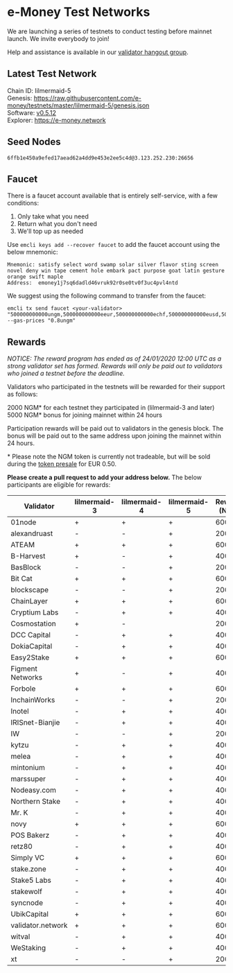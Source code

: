# e-Money Test Networks

We are launching a series of testnets to conduct testing before mainnet launch. We invite everybody to join!

Help and assistance is available in our [validator hangout group](https://t.me/joinchat/HBB5elfpWv8rADBFhhjbtg).

## Latest Test Network

Chain ID: lilmermaid-5  
Genesis:  https://raw.githubusercontent.com/e-money/testnets/master/lilmermaid-5/genesis.json  
Software: [v0.5.12](https://github.com/e-money/em-ledger/releases/tag/v0.5.12)  
Explorer: https://e-money.network  

## Seed Nodes

```
6ffb1e450a9efed17aead62a4dd9e453e2ee5c4d@3.123.252.230:26656  
```

## Faucet

There is a faucet account available that is entirely self-service, with a few conditions:

1) Only take what you need
2) Return what you don't need
3) We'll top up as needed

Use `emcli keys add --recover faucet` to add the faucet account using the below mnemonic:
```
Mnemonic: satisfy select word swamp solar silver flavor sting screen novel deny win tape cement hole embark pact purpose goat latin gesture orange swift maple
Address:  emoney1j7sq6dadld46vruk92r0se0tv0f3uc4pvl4ntd
```

We suggest using the following command to transfer from the faucet:
```
emcli tx send faucet <your-validator> "500000000000ungm,500000000000eeur,500000000000echf,500000000000eusd,5000000000000ejpy" --gas-prices "0.8ungm"
```

## Rewards
*NOTICE: The reward program has ended as of 24/01/2020 12:00 UTC as a strong validator set has formed. Rewards will only be paid out to validators who joined a testnet before the deadline.*

Validators who participated in the testnets will be rewarded for their support as follows:

2000 NGM* for each testnet they participated in (lilmermaid-3 and later)  
5000 NGM* bonus for joining mainnet within 24 hours  

Participation rewards will be paid out to validators in the genesis block. The bonus will be paid out to the same address upon joining the mainnet within 24 hours.  

\* Please note the NGM token is currently not tradeable, but will be sold during the [token presale](https://e-money.com/presale.html) for EUR 0.50. 

**Please create a pull request to add your address below.** The below participants are eligible for rewards:

| Validator  | lilmermaid-3 | lilmermaid-4 | lilmermaid-5 | Rewards (NGM) | Address |
|------------|---------------|--------------|--------------|---------------|---------|
| 01node | + | + | + | 6000 | emoney1s34xgst5slleg22ey8gwnfd4yf977xrs3h5qej | 
| alexandruast | - | - | + | 2000 | emoney1ualhu3fjgg77g485gmyswkq3w0dp7gysshv0cz |
| ATEAM | + | + | + | 6000 | |
| B-Harvest | + | - | + | 4000 | emoney1zgv6tqess9q6y4cj28ldpjllrqlyzqqhq004k3 |
| BasBlock | - | - | + | 2000 | emoney17v5v5nwqs9677u92us0qdare549tj7gn7pv78d |
| Bit Cat | + | + | + | 6000 | emoney1qk3a2lpm5mskwnpsjm25qzs9urqhwclmuqkejs |
| blockscape | - | - | + | 2000 | emoney1lyy7q6lt5gyt43sxms4tt9smcnrqy2j0nxt3wf |
| ChainLayer | + | + | + | 6000 | |
| Cryptium Labs | - | + | + | 4000 | |
| Cosmostation | + | - |  | 2000 | |
| DCC Capital | - | + | + | 4000 | emoney1q4k07zr7504f2tcdfpl4xmawlgq6yz4mzwhq7v |
| DokiaCapital | - | + | + | 4000 | emoney1z89utvygweg5l56fsk8ak7t6hh88fd0amftwj4 |
| Easy2Stake | + | + | + | 6000 | | emoney1qjy6hpc65mp6yc7hf234y3sf0rtmumnt3dx44p
| Figment Networks | + | - | + | 4000 | |
| Forbole | + | + | + | 6000 | emoney1293pqwtzu67zp8txuya4yts03ccw5kgfz83kmf |
| InchainWorks | - | - | + | 2000 | |
| Inotel | - | + | + | 4000 | emoney17wcggpjx007uc09s8y4hwrj8f228mlweu9p4qf |
| IRISnet-Bianjie | - | + | + | 4000 | |
| IW | - | - | + | 2000 | |
| kytzu | - | + | + | 4000 | emoney1wtv0kp6ydt03edd8kyr5arr4f3yc52vpmty82j |
| melea | - | + | + | 4000 | emoney1cu84axdsggf2w3s4pgfg406p0ex9hp682gehrz |
| mintonium | - | + | + | 4000 | |
| marssuper | - | + | + | 4000 | emoney1j40h49qch2kcx28pc892hmyl930skzzxlw75ax |
| Nodeasy.com | - | + | + | 4000 | emoney159uhuzucvmtftdappd4smuks4v7s0dpmcednm2 |
| Northern Stake | - | + | + | 4000 | |
| Mr. K | - | + | + | 4000 | emoney1cv4leeaavx5lu5n7jgrdklt76rgx2xtdw5df95 |
| novy | + | + | + | 6000 | emoney1q2kc675fw536jq74f6ekwae2pr5pksue22sn3a |
| POS Bakerz | - | + | + | 4000 | emoney1tw0qj9nuqx8nhn9d0zup64navtc0c4hdh9kxst |
| retz80 | - | + | + | 4000 | emoney1ygm45zwa7y6smay587rws60wptuauycmc0gf8r |
| Simply VC | + | + | + | 6000 | |
| stake.zone | - | + | + | 4000 | |
| Stake5 Labs | - | + | + | 4000 |emoney1d6q0xxdugldf85xhkjtw4q7tc5v46ff3ytezyu |
| stakewolf | - | + | + | 4000 |emoney1waqn2psrhs4vz5gz9p77hv9cxw3xcccffyph02 |
| syncnode | - | + | + | 4000 | emoney1s3x3wy58ssrjf7097406alryeejfamhrtgd0q5 |
| UbikCapital | + | + | + | 6000 | |
| validator.network | + | + | + | 6000 | emoney1sxx9mszve0gaedz5ld7qdkjkfv8z992avdth5f |
| witval | - | + | + | 4000 | |
| WeStaking | - | + | + | 4000 | |
| xt | - | - | + | 2000 | |
